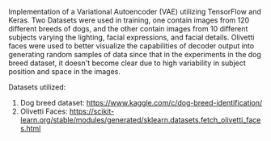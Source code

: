   Implementation of a Variational Autoencoder (VAE) utilizing TensorFlow and Keras. Two Datasets were used in training, one contain images from 120 different breeds of dogs, and the other contain images from 10 different subjects varying the lighting, facial expressions, and facial details. Olivetti faces were used to better visualize the capabilities of decoder output into generating random samples of data since that in the experiments in the dog breed dataset, it doesn't become clear due to high variability in subject position and space in the images.

Datasets utilized: 

1. Dog breed dataset: https://www.kaggle.com/c/dog-breed-identification/
2. Olivetti Faces: https://scikit-learn.org/stable/modules/generated/sklearn.datasets.fetch_olivetti_faces.html
